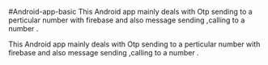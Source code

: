 #Android-app-basic
This Android app mainly deals with Otp sending to a perticular number with firebase  and also message sending ,calling to a number .

This Android app mainly deals with Otp sending to a perticular number with firebase  and also message sending ,calling to a number .
